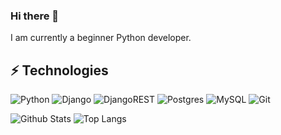 ### Hi there 👋
I am currently a beginner Python developer.

## ⚡ Technologies

![Python](https://img.shields.io/badge/python-3670A0?style=plastic&logo=python&logoColor=ffdd54)
![Django](https://img.shields.io/badge/django-%23092E20.svg?style=plastic&logo=django&logoColor=white)
![DjangoREST](https://img.shields.io/badge/DJANGO-REST-ff1709?style=plastic&logo=django&logoColor=white&color=ff1709&labelColor=gray)
![Postgres](https://img.shields.io/badge/postgres-%23316192.svg?style=plastic&logo=postgresql&logoColor=white)
![MySQL](https://img.shields.io/badge/mysql-%2300f.svg?style=plastic&logo=mysql&logoColor=white)
![Git](https://img.shields.io/badge/git-%23F05033.svg?style=plastic&logo=git&logoColor=white)

![Github Stats](https://github-readme-stats.vercel.app/api?username=ByJIaT&count_private=true&show_icons=true&include_all_commits=true&theme=noctis_minimus)
![Top Langs](https://github-readme-stats.vercel.app/api/top-langs/?username=ByJIaT&hide=TeX&layout=compact&theme=noctis_minimus)

<!--
**ByJIaT/ByJIaT** is a ✨ _special_ ✨ repository because its `README.md` (this file) appears on your GitHub profile.

Here are some ideas to get you started:

- 🔭 I’m currently working on ...
- 🌱 I’m currently learning ...
- 👯 I’m looking to collaborate on ...
- 🤔 I’m looking for help with ...
- 💬 Ask me about ...
- 📫 How to reach me: ...
- 😄 Pronouns: ...
- ⚡ Fun fact: ...
-->
